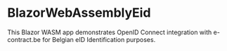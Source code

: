 # BlazorWebAssemblyEid

This Blazor WASM app demonstrates OpenID Connect integration with e-contract.be for Belgian eID Identification purposes.
